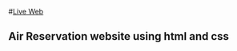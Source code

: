 #[Live Web](https://niteshsingh070.github.io/AirReservation-System/)

**Air Reservation website using html and css**
--
